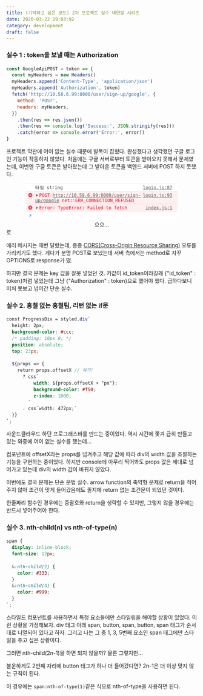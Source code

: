 ```yaml
---
title: (기억하고 싶은 코드) 2차 프로젝트 실수 대연발 시리즈
date: 2020-03-22 19:03:92
category: development
draft: false
---
```


### 실수 1 : token을 보낼 때는 Authorization

```javascript
const GoogleApiPOST = token => {
  const myHeaders = new Headers()
  myHeaders.append('Content-Type', 'application/json')
  myHeaders.append('Authorization', token)
  fetch('http://10.58.6.99:8000/user/sign-up/google', {
    method: 'POST',
    headers: myHeaders,
  })
    .then(res => res.json())
    .then(res => console.log('Success:', JSON.stringify(res)))
    .catch(error => console.error('Error:', error))
}
```

프로젝트 막판에 어이 없는 실수 때문에 발목이 잡혔다. 완성했다고 생각했던 구글 로그인 기능이 작동하지 않았다. 처음에는 구글 서버로부터 토큰을 받아오지 못해서 문제였는데, 이번엔 구글 토큰은 받아왔는데 그 받아온 토큰을 백엔드 서버에 POST 하지 못했다.

<div align="center">
    <img src="./images/032202.png" width="400">
    <br>으으...
</div>로

에러 메시지는 매번 달랐는데, 종종 [CORS(Cross-Origin Resource Sharing)](https://developer.mozilla.org/ko/docs/Web/HTTP/CORS) 오류를 가리키기도 했다. 게다가 분명 POST로 보냈는데 서버 측에서는 method로 자꾸 OPTIONS로 response가 떴.

하지만 결국 문제는 key 값을 잘못 넣었던 것. 키값이 id_token이라길래 {"id_token" : token}처럼 넣었는데 그냥 {"Authorization" : token}으로 했어야 했다. 급하다보니 미처 못보고 넘어간 단순 실수.

### 실수 2. 홍철 없는 홍철팀, 리턴 없는 if문

```scss
const ProgressDiv = styled.div`
  height: 2px;
  background-color: #ccc;
  /* padding: 10px 0; */
  position: absolute;
  top: 23px;

  ${props => {
    return props.offsetX // 여기!
      ? css`
          width: ${props.offsetX + "px"};
          background-color: #f50;
          z-index: 1000;
        `
      : css`width: 472px;`
  }}
`;
```

사운드클라우드 하단 프로그래스바를 만드는 중이었다. 역시 시간에 쫓겨 급히 만들고 있는 와중에 어이 없는 실수를 했는데...

컴포넌트에 offsetX라는 props를 넘겨주고 해당 값에 따라 div의 width 값을 조절하는 기능을 구현하는 중이었다. 하지만 console에 아무리 찍어봐도 props 값은 제대로 넘어가고 있는데 div의 width 값이 바뀌지 않았다.

이번에도 결국 문제는 단순 문법 실수. arrow function의 축약형 문제로 return을 적어주지 않아 조건이 맞게 들어갔음에도 졸지에 return 없는 조건문이 되었던 것이다.

한줄짜리 함수인 경우에는 중괄호와 return을 생략할 수 있지만, 그렇지 않을 경우에는 반드시 넣어주어야 한다.

### 실수 3. nth-child(n) vs nth-of-type(n)

```scss
span {
  display: inline-block;
  font-size: 12px;

  &:nth-child(2) {
    color: #333;
  }
  &:nth-child(4) {
    color: #999;
  }
`;
```

스타일드 컴포넌트를 사용하면서 특정 요소들에만 스타일링을 해야할 상황이 있었다. 이런 상황을 가정해보자. div 태그 아래 span, button, span, button, span 태그가 순서대로 나열되어 있다고 하자. 그리고 나는 그 중 1, 3, 5번째 요소인 span 태그에만 스타일을 주고 싶은 상황이다.

그러면 nth-child(2n-1)을 하면 되지 않을까? 물론 그렇지만...

불운하게도 2번째 자리에 button 태그가 하나 더 들어갔다면? 2n-1은 더 이상 맞지 않는 규칙이 된다.

이 경우에는 `span:nth-of-type(1)`같은 식으로 nth-of-type을 사용하면 된다.
